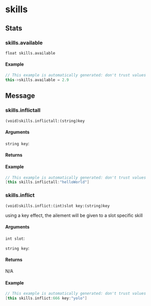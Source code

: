 # skills
## Stats
### **skills.available**
`float skills.available`




#### Example
``` cpp
// This example is automatically generated: don't trust values
this->skills.available = 2.9
```
## Message
### **skills.inflictall**
`(void)skills.inflictall:(string)key `


#### Arguments
`string key`: 

#### Returns



#### Example
``` cpp
// This example is automatically generated: don't trust values
[this skills.inflictall:"helloWorld"]
```
### **skills.inflict**
`(void)skills.inflict:(int)slot key:(string)key `

using a key effect, the ailement will be given to a slot specific skill
#### Arguments
`int slot`: 

`string key`: 

#### Returns
N/A


#### Example
``` cpp
// This example is automatically generated: don't trust values
[this skills.inflict:666 key:"yolo"]
```


